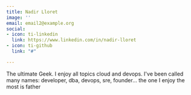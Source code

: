 ```yaml
---
title: Nadir Lloret
image: ''
email: email2@example.org
social:
- icon: ti-linkedin
  link: https://www.linkedin.com/in/nadir-lloret
- icon: ti-github
  link: "#"

---
```

The ultimate Geek. I enjoy all topics cloud and devops. I've been called many names: developer, dba, devops, sre, founder... the one I enjoy the most is father